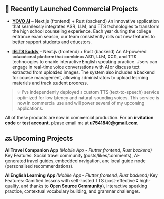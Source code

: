 ## 🚀 Recently Launched Commercial Projects

* **[YOVO AI](https://yovo.ai/main)** – Next.js (frontend) + Rust (backend)
  An innovative application that seamlessly integrates ASR, LLM, and TTS technologies to transform the high school counseling experience. Each year during the college entrance exam season, our team consistently rolls out new features to better support students and educators.

* **[IELTS Buddy](https://ielts-buddy-hui.netlify.app/)** – Next.js (frontend) + Rust (backend)
  An AI-powered educational platform that combines ASR, LLM, OCR, and TTS technologies to enable interactive English speaking practice. Users can engage in real-time voice conversations with AI or discuss text extracted from uploaded images. The system also includes a backend for course management, allowing administrators to upload learning materials and track student progress.

> 💡 I've independently deployed a custom TTS (text-to-speech) service optimized for low latency and natural-sounding voices. This service is now in commercial use and will power several of my upcoming applications.

All of these products are now in commercial production.
For an **invitation code** or **test account**, please email me at **[u7541840@gmail.com](mailto:u7541840@gmail.com)**.

## 🔜 Upcoming Projects

**AI Travel Companion App** *(Mobile App - Flutter frontend, Rust backend)*
Key Features: Social travel community (posts/likes/comments), AI-generated travel guides, embedded navigation, and local guide mode (personalized recommendations).

**AI English Learning App** *(Mobile App - Flutter frontend, Rust backend)*
Key Features: Gamified lessons with self-hosted TTS (cost-effective & high-quality, and thanks to **Open Source Community**), interactive speaking practice, contextual vocabulary building, and grammar challenges.
